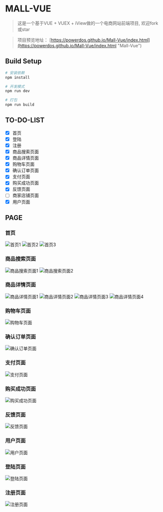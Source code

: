 # MALL-VUE

> 这是一个基于VUE + VUEX + iView做的一个电商网站前端项目, 欢迎fork或star


> 项目预览地址： [https://powerdos.github.io/Mall-Vue/index.html](https://powerdos.github.io/Mall-Vue/index.html "Mall-Vue")

## Build Setup

``` bash
# 安装依赖
npm install

# 开发模式
npm run dev

# 打包
npm run build
```

## TO-DO-LIST
- [x] 首页
- [x] 登陆
- [x] 注册
- [x] 商品搜索页面
- [x] 商品详情页面
- [x] 购物车页面
- [x] 确认订单页面
- [x] 支付页面
- [x] 购买成功页面
- [x] 反馈页面
- [ ] 商家店铺页面
- [x] 用户页面

## PAGE

### 首页
![首页1](https://i.imgur.com/cNtx70M.png)
![首页2](https://i.imgur.com/ju5lfUc.png)
![首页3](https://i.imgur.com/K8MMYGq.png)

### 商品搜索页面
![商品搜索页面1](https://i.imgur.com/Wu7TJ4G.png)
![商品搜索页面2](https://i.imgur.com/ZTDRB2X.png)

### 商品详情页面
![商品详情页面1](https://i.imgur.com/0SQxUCN.png)
![商品详情页面2](https://i.imgur.com/kBiQM9O.png)
![商品详情页面3](https://i.imgur.com/aERYRmX.png)
![商品详情页面4](https://i.imgur.com/vRpvcvj.png)

### 购物车页面
![购物车页面](https://i.imgur.com/m5tftN7.png)

### 确认订单页面
![确认订单页面](https://i.imgur.com/iNM3CQH.png)

### 支付页面
![支付页面](https://i.imgur.com/4OdCynR.png)

### 购买成功页面
![购买成功页面](https://i.imgur.com/tOATGZP.png)

### 反馈页面
![反馈页面](https://i.imgur.com/fbOZAH8.png)

### 用户页面
![用户页面](https://i.imgur.com/ttCwhyT.png)

### 登陆页面
![登陆页面](https://i.imgur.com/d16GjOi.png)

### 注册页面
![注册页面](https://i.imgur.com/no4Cb65.png)
